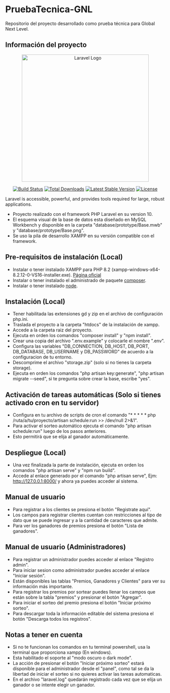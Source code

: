 # PruebaTecnica-GNL
Repositorio del proyecto desarrollado como prueba técnica para Global Next Level.

## Información del proyecto

<p align="center"><a href="https://laravel.com" target="_blank"><img src="https://raw.githubusercontent.com/laravel/art/master/logo-lockup/5%20SVG/2%20CMYK/1%20Full%20Color/laravel-logolockup-cmyk-red.svg" width="400" alt="Laravel Logo"></a></p>

<p align="center">
<a href="https://github.com/laravel/framework/actions"><img src="https://github.com/laravel/framework/workflows/tests/badge.svg" alt="Build Status"></a>
<a href="https://packagist.org/packages/laravel/framework"><img src="https://img.shields.io/packagist/dt/laravel/framework" alt="Total Downloads"></a>
<a href="https://packagist.org/packages/laravel/framework"><img src="https://img.shields.io/packagist/v/laravel/framework" alt="Latest Stable Version"></a>
<a href="https://packagist.org/packages/laravel/framework"><img src="https://img.shields.io/packagist/l/laravel/framework" alt="License"></a>
</p>

Laravel is accessible, powerful, and provides tools required for large, robust applications.
- Proyecto realizado con el framework PHP Laravel en su version 10.
- El esquema visual de la base de datos esta diseñado en MySQL Workbench y disponible en la carpeta "database/prototype/Base.mwb" y "database/prototype/Base.png".
- Se uso la pila de desarrollo XAMPP en su versión compatible con el framework.

## Pre-requisitos de instalación (Local)
- Instalar o tener instalado XAMPP para PHP 8.2 (xampp-windows-x64-8.2.12-0-VS16-installer.exe). [Página oficial](https://sourceforge.net/projects/xampp/files/XAMPP%20Windows/8.2.12/)
- Instalar o tener instalado el administrado de paquete [composer](https://getcomposer.org/).
- Instalar o tener instalado [node](https://nodejs.org/en/download/).

## Instalación (Local)
- Tener habilitada las extensiones gd y zip en el archivo de configuración php.ini.
- Traslada el proyecto a la carpeta "htdocs" de la instalación de xampp.
- Accede a la carpeta raiz del proyecto.
- Ejecuta en orden los comandos "composer install" y "npm install".
- Crear una copia del archivo ".env.example" y colocarle el nombre ".env".
- Configura las variables "DB_CONNECTION, DB_HOST, DB_PORT, DB_DATABASE, DB_USERNAME y DB_PASSWORD" de acuerdo a la configuracion de tu entorno.
- Descomprime el archivo "storage.zip" (solo si no tienes la carpeta storage).
- Ejecuta en orden los comandos "php artisan key:generate", "php artisan migrate --seed", si te pregunta sobre crear la base, escribe "yes".

## Activación de tareas automáticas (Solo si tienes activado cron en tu servidor)
- Configura en tu archivo de scripts de cron el comando "* * * * * php /ruta/a/tu/proyecto/artisan schedule:run >> /dev/null 2>&1".
- Para activar el sorteo automático ejecuta el comando "php artisan schedule:run" luego de los pasos anteriores.
- Esto permitirá que se elija al ganador automáticamente.

## Despliegue (Local)
- Una vez finalizada la parte de instalación, ejecuta en orden los comandos "php artisan serve" y "npm run build".
- Accede al enlace generado por el comando "php artisan serve", Ejm: http://127.0.0.1:8000/ y ahora ya puedes acceder al sistema.

## Manual de usuario
- Para registrar a los clientes se presiona el botón "Registrate aquí".
- Los campos para registrar clientes cuentan con restricciones al tipo de dato que se puede ingresar y a la cantidad de caracteres que admite.
- Para ver los ganadores de premios presiona el botón "Lista de ganadores".

## Manual de usuario (Administradores)
- Para registrar un administrador puedes acceder al enlace "Registro admin".
- Para iniciar sesion como administrador puedes acceder al enlace "Iniciar sesión".
- Están disponibles las tablas "Premios, Ganadores y Clientes" para ver su información más importante.
- Para registrar los premios por sortear puedes llenar los campos que están sobre la tabla "premios" y presionar el botón "Agregar".
- Para iniciar el sorteo del premio presiona el botón "Iniciar próximo sorteo".
- Para descargar toda la información editable del sistema presiona el botón "Descarga todos los registros".

## Notas a tener en cuenta
- Si no te funcionan los comandos en tu terminal powershell, usa la terminal que proporciona xampp (En windows).
- Esta habilitado el soporte al "modo oscuro o dark mode".
- La acción de presionar el botón "Iniciar próximo sorteo" estará dísponible para el administrador desde el "panel", como tal se da la libertad de iniciar el sorteo si no quieres activar las tareas automaticas.
- En el archivo "laravel.log" quedarán registrado cada vez que se elija un ganador o se intente elegir un ganador.
